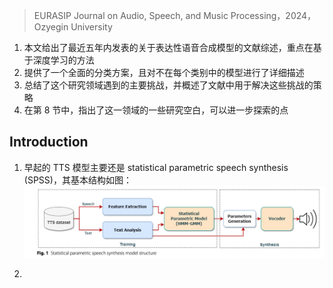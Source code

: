 > EURASIP Journal on Audio, Speech, and Music Processing，2024，Ozyegin University
<!-- 翻译&理解 -->
<!-- Speech synthesis has made significant strides thanks to the transition from machine learning to deep learning mod- els. Contemporary text-to-speech (TTS) models possess the capability to generate speech of exceptionally high qual- ity, closely mimicking human speech. Nevertheless, given the wide array of applications now employing TTS models, mere high-quality speech generation is no longer sufficient. Present-day TTS models must also excel at producing expressive speech that can convey various speaking styles and emotions, akin to human speech. Consequently, researchers have concentrated their efforts on developing more efficient models for expressive speech synthesis
in recent years. This paper presents a systematic review of the literature on expressive speech synthesis models pub- lished within the last 5 years, with a particular emphasis on approaches based on deep learning. We offer a compre- hensive classification scheme for these models and provide concise descriptions of models falling into each category. Additionally, we summarize the principal challenges encountered in this research domain and outline the strategies employed to tackle these challenges as documented in the literature. In the Section 8, we pinpoint some research gaps in this field that necessitate further exploration. Our objective with this work is to give an all-encompassing over- view of this hot research area to offer guidance to interested researchers and future endeavors in this field. -->
1. 本文给出了最近五年内发表的关于表达性语音合成模型的文献综述，重点在基于深度学习的方法
2. 提供了一个全面的分类方案，且对不在每个类别中的模型进行了详细描述
3. 总结了这个研究领域遇到的主要挑战，并概述了文献中用于解决这些挑战的策略
4. 在第 8 节中，指出了这一领域的一些研究空白，可以进一步探索的点

## Introduction
<!-- Since the late 1950s, computer-based text-to-speech systems (TTS) have undergone significant advance- ments [1], culminating in the production of models that generate speech almost indistinguishable from that of a human. This progress has followed a path consisting of several stages, beginning with conven- tional methods named as concatenative synthesis and progressing to more advanced approaches known as statistical parametric speech synthesis (SPSS). Advanced approaches are mainly based on machine learning algo- rithmslikehiddenMarkovmodels(HMMs)andgaussian mixture models (GMMs). Despite this progress, speech generated by these methods was still noticeably artificial. However, the emergence of deep learning (DL) as a new branch under machine learning (ML) in 2006 has led to significant improvements. Speech synthesis researchers, like many in other research fields, started incorporating deep neural networks (DNN) in their models. Initially, DNNs replaced HMMs and GMMs in SPSS models while the main structure still follows the primary framework of SPSS models as shown in Fig. 1. As discussed in [2], the deep learning-based models have overcome many limi- tations and problems associated with machine learning- based models. -->
1. 早起的 TTS 模型主要还是 statistical parametric speech synthesis (SPSS)，其基本结构如图：![](image/Pasted%20image%2020240401155020.png)
<!-- Researchers continue to aim for improved speech qual- ity and more human-like speech despite past advance- ments. Additionally, they seek to simplify the framework of the text-to-speech models due to the intricate nature of the SPSS structure, which limits progress in this field to those with extensive linguistic knowledge and exper- tise. Deep learning advancements have brought about the simple encoder-decoder structure for TTS models as sequence-to-sequence (Seq2Seq) approaches. The pro- posed approaches have simplified the structure of con- ventional TTS with multiple components into training a single network that converts a set of input text char- acters/phonemes into a set of acoustic features (mel- spectrograms). A main concern in these advanced TTS models is the mapping process between the input and output sequences, which is a one-to-many problem, as the single input text can have multiple speech variations as output. In fact, there are two groups of recent TTS models, as shown in Fig. 2. The first group generates mel- spectrograms in a sequential (autoregressive) manner using soft and automatic attention alignments between input and output sequences, such as the Tacotron model [3, 4]. The second group utilizes hard alignments between the phonemes/characters and mel-spectro- grams, and thus its speech generation process is parallel (non-autoregressive), as in the FastSpeech model [5, 6]. This improvement in the structure of the TTS model has encouraged rapid development in the field within the last few years, during which the proposed models produced speech that is nearly indistinguishable from human speech. -->
2. 